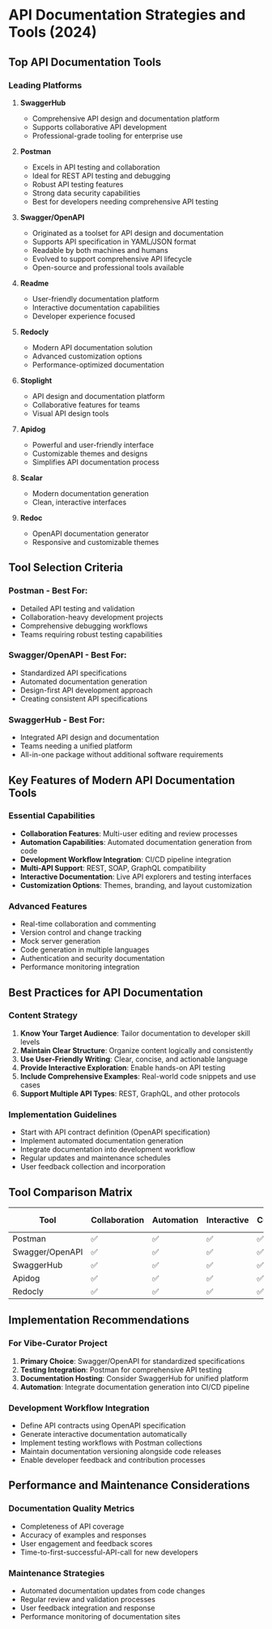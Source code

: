 # API Documentation Strategies and Tools (2024)

## Top API Documentation Tools

### Leading Platforms
1. **SwaggerHub**
   - Comprehensive API design and documentation platform
   - Supports collaborative API development
   - Professional-grade tooling for enterprise use

2. **Postman**
   - Excels in API testing and collaboration
   - Ideal for REST API testing and debugging
   - Robust API testing features
   - Strong data security capabilities
   - Best for developers needing comprehensive API testing

3. **Swagger/OpenAPI**
   - Originated as a toolset for API design and documentation
   - Supports API specification in YAML/JSON format
   - Readable by both machines and humans
   - Evolved to support comprehensive API lifecycle
   - Open-source and professional tools available

4. **Readme**
   - User-friendly documentation platform
   - Interactive documentation capabilities
   - Developer experience focused

5. **Redocly**
   - Modern API documentation solution
   - Advanced customization options
   - Performance-optimized documentation

6. **Stoplight**
   - API design and documentation platform
   - Collaborative features for teams
   - Visual API design tools

7. **Apidog**
   - Powerful and user-friendly interface
   - Customizable themes and designs
   - Simplifies API documentation process

8. **Scalar**
   - Modern documentation generation
   - Clean, interactive interfaces

9. **Redoc**
   - OpenAPI documentation generator
   - Responsive and customizable themes

## Tool Selection Criteria

### Postman - Best For:
- Detailed API testing and validation
- Collaboration-heavy development projects
- Comprehensive debugging workflows
- Teams requiring robust testing capabilities

### Swagger/OpenAPI - Best For:
- Standardized API specifications
- Automated documentation generation
- Design-first API development approach
- Creating consistent API specifications

### SwaggerHub - Best For:
- Integrated API design and documentation
- Teams needing a unified platform
- All-in-one package without additional software requirements

## Key Features of Modern API Documentation Tools

### Essential Capabilities
- **Collaboration Features**: Multi-user editing and review processes
- **Automation Capabilities**: Automated documentation generation from code
- **Development Workflow Integration**: CI/CD pipeline integration
- **Multi-API Support**: REST, SOAP, GraphQL compatibility
- **Interactive Documentation**: Live API explorers and testing interfaces
- **Customization Options**: Themes, branding, and layout customization

### Advanced Features
- Real-time collaboration and commenting
- Version control and change tracking
- Mock server generation
- Code generation in multiple languages
- Authentication and security documentation
- Performance monitoring integration

## Best Practices for API Documentation

### Content Strategy
1. **Know Your Target Audience**: Tailor documentation to developer skill levels
2. **Maintain Clear Structure**: Organize content logically and consistently
3. **Use User-Friendly Writing**: Clear, concise, and actionable language
4. **Provide Interactive Exploration**: Enable hands-on API testing
5. **Include Comprehensive Examples**: Real-world code snippets and use cases
6. **Support Multiple API Types**: REST, GraphQL, and other protocols

### Implementation Guidelines
- Start with API contract definition (OpenAPI specification)
- Implement automated documentation generation
- Integrate documentation into development workflow
- Regular updates and maintenance schedules
- User feedback collection and incorporation

## Tool Comparison Matrix

| Tool | Collaboration | Automation | Interactive | Customization | Multi-API |
|------|---------------|------------|-------------|---------------|-----------|
| Postman | ✅ | ✅ | ✅ | ✅ | ✅ |
| Swagger/OpenAPI | ✅ | ✅ | ✅ | ✅ | ✅ |
| SwaggerHub | ✅ | ✅ | ✅ | ✅ | ✅ |
| Apidog | ✅ | ✅ | ✅ | ✅ | ✅ |
| Redocly | ✅ | ✅ | ✅ | ✅ | ✅ |

## Implementation Recommendations

### For Vibe-Curator Project
1. **Primary Choice**: Swagger/OpenAPI for standardized specifications
2. **Testing Integration**: Postman for comprehensive API testing
3. **Documentation Hosting**: Consider SwaggerHub for unified platform
4. **Automation**: Integrate documentation generation into CI/CD pipeline

### Development Workflow Integration
- Define API contracts using OpenAPI specification
- Generate interactive documentation automatically
- Implement testing workflows with Postman collections
- Maintain documentation versioning alongside code releases
- Enable developer feedback and contribution processes

## Performance and Maintenance Considerations

### Documentation Quality Metrics
- Completeness of API coverage
- Accuracy of examples and responses
- User engagement and feedback scores
- Time-to-first-successful-API-call for new developers

### Maintenance Strategies
- Automated documentation updates from code changes
- Regular review and validation processes
- User feedback integration and response
- Performance monitoring of documentation sites